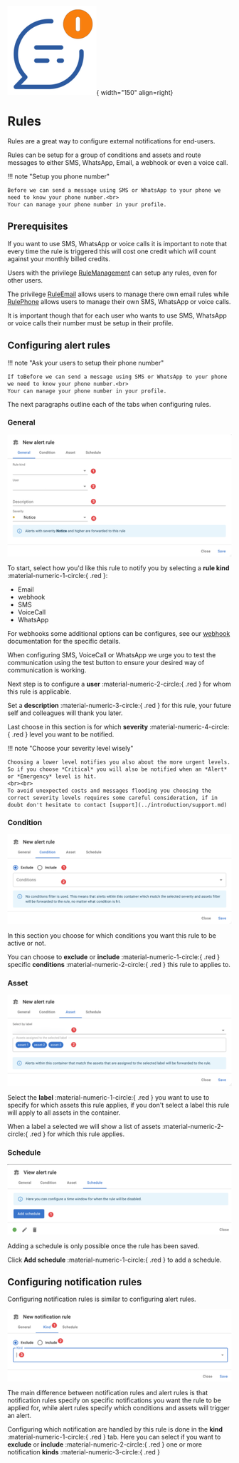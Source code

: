 ![Rules](../images/application_rules.png){ width="150" align=right}

# Rules

Rules are a great way to configure external notifications for end-users.

Rules can be setup for a group of conditions and assets and route messages to either SMS, WhatsApp, Email, a webhook or even a voice call.

!!! note "Setup you phone number"

    Before we can send a message using SMS or WhatsApp to your phone we need to know your phone number.<br>
    Your can manage your phone number in your profile.

## Prerequisites

If you want to use SMS, WhatsApp or voice calls it is important to note that every time the rule is triggered this will cost one credit which will count against your monthly billed credits.

Users with the privilege [RuleManagement](./users.md#rulemanagement) can setup any rules, even for other users.

The privilege [RuleEmail](./users.md#ruleemail) allows users to manage there own email rules while [RulePhone](./users.md#rulephone) allows users to manage their own SMS, WhatsApp or voice calls.

It is important though that for each user who wants to use SMS, WhatsApp or voice calls their number must be setup in their profile.

## Configuring alert rules

!!! note "Ask your users to setup their phone number"

    If toBefore we can send a message using SMS or WhatsApp to your phone we need to know your phone number.<br>
    Your can manage your phone number in your profile.

The next paragraphs outline each of the tabs when configuring rules.

### General

![Rules screenshot general](../images/application_rules_screenshot_01.png)

To start, select how you'd like this rule to notify you by selecting a **rule kind** :material-numeric-1-circle:{ .red }:

* Email
* webhook
* SMS
* VoiceCall
* WhatsApp

For webhooks some additional options can be configures, see our [webhook](./webhooks.md) documentation for the specific details.

When configuring SMS, VoiceCall or WhatsApp we urge you to test the communication using the test button to ensure your desired way of communication is working.

Next step is to configure a **user** :material-numeric-2-circle:{ .red }  for whom this rule is applicable. 

Set a **description** :material-numeric-3-circle:{ .red }  for this rule, your future self and colleagues will thank you later.

Last choose in this section is for which **severity** :material-numeric-4-circle:{ .red }  level you want to be notified.

!!! note "Choose your severity level wisely"

    Choosing a lower level notifies you also about the more urgent levels. So if you choose *Critical* you will also be notified when an *Alert* or *Emergency* level is hit.
    <br><br>
    To avoid unexpected costs and messages flooding you choosing the correct severity levels requires some careful consideration, if in doubt don't hesitate to contact [support](../introduction/support.md)

### Condition

![Rules screenshot condition](../images/application_rules_screenshot_02.png)

In this section you choose for which conditions you want this rule to be active or not.

You can choose to **exclude** or **include** :material-numeric-1-circle:{ .red } specific **conditions** :material-numeric-2-circle:{ .red } this rule to applies to.

### Asset

![Rules screenshot asset](../images/application_rules_screenshot_03.png)

Select the **label** :material-numeric-1-circle:{ .red } you want to use to specify for which assets this rule applies, if you don't select a label this rule will apply to all assets in the container.

When a label a selected we will show a list of assets :material-numeric-2-circle:{ .red } for which this rule applies.

### Schedule

![Rules screenshot schedule](../images/application_rules_screenshot_04.png)

Adding a schedule is only possible once the rule has been saved.

Click **Add schedule** :material-numeric-1-circle:{ .red } to add a schedule.


## Configuring notification rules

Configuring notification rules is similar to configuring alert rules.

![Rules screenshot schedule](../images/application_rules_screenshot_05.png)

The main difference between notification rules and alert rules is that notification rules specify on specific notifications you want the rule to be applied for, while alert rules specify which conditions and assets will trigger an alert.

Configuring which notification are handled by this rule is done in the **kind** :material-numeric-1-circle:{ .red } tab. Here you can select if you want to  **exclude** or **include** :material-numeric-2-circle:{ .red } one or more notification **kinds** :material-numeric-3-circle:{ .red }

